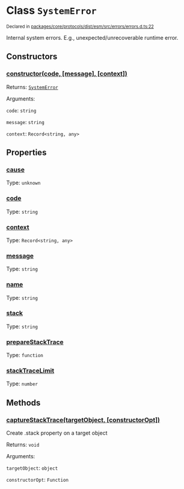 # Class `SystemError`
<sub>Declared in [packages/core/protocols/dist/esm/src/errors/errors.d.ts:22]()</sub>


Internal system errors.
E.g., unexpected/unrecoverable runtime error.

## Constructors
### [constructor(code, \[message\], \[context\])]()




Returns: <code>[SystemError](/api/@dxos/client/classes/SystemError)</code>

Arguments: 

`code`: <code>string</code>

`message`: <code>string</code>

`context`: <code>Record&lt;string, any&gt;</code>



## Properties
### [cause]()
Type: <code>unknown</code>



### [code]()
Type: <code>string</code>



### [context]()
Type: <code>Record&lt;string, any&gt;</code>



### [message]()
Type: <code>string</code>



### [name]()
Type: <code>string</code>



### [stack]()
Type: <code>string</code>



### [prepareStackTrace]()
Type: <code>function</code>



### [stackTraceLimit]()
Type: <code>number</code>




## Methods
### [captureStackTrace(targetObject, \[constructorOpt\])]()


Create .stack property on a target object

Returns: <code>void</code>

Arguments: 

`targetObject`: <code>object</code>

`constructorOpt`: <code>Function</code>


